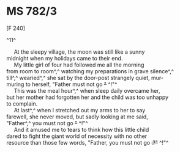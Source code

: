 # MS 782/3

[F 240]

^11^

&nbsp;&nbsp;&nbsp;&nbsp;&nbsp;At the sleepy village, the moon was still like a sunny \
midnight when my holidays came to their end. \
&nbsp;&nbsp;&nbsp;&nbsp;&nbsp;My little girl of four had followed me all the morning \
from room to room^,^ watching my preparations in grave silence^,^ \
till^,^ wearied^,^ she sat by the door-post strangely quiet, mur- \
muring to herself, "Father must not go ~~"~~ ^!"^ \
&nbsp;&nbsp;&nbsp;&nbsp;&nbsp;This was the meal hour^,^ when sleep daily overcame her, \
but her mother had forgotten her and the child was too unhappy \
to complain. \
&nbsp;&nbsp;&nbsp;&nbsp;&nbsp;At last^,^ when I stretched out my arms to her to say \
farewell, she never moved, but sadly looking at me said, \
"Father^,^ you must not go ~~"~~ ^!"^ \
&nbsp;&nbsp;&nbsp;&nbsp;&nbsp;And it amused me to tears to think how this little child \
dared to fight the giant world of necessity with no other \
resource than those few words, "Father, you must not go ~~.?"~~ ^!"^
